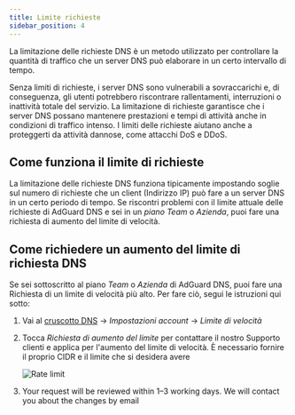 ```yaml
---
title: Limite richieste
sidebar_position: 4
---
```


La limitazione delle richieste DNS è un metodo utilizzato per controllare la quantità di traffico che un server DNS può elaborare in un certo intervallo di tempo.

Senza limiti di richieste, i server DNS sono vulnerabili a sovraccarichi e, di conseguenza, gli utenti potrebbero riscontrare rallentamenti, interruzioni o inattività totale del servizio. La limitazione di richieste garantisce che i server DNS possano mantenere prestazioni e tempi di attività anche in condizioni di traffico intenso. I limiti delle richieste aiutano anche a proteggerti da attività dannose, come attacchi DoS e DDoS.

## Come funziona il limite di richieste

La limitazione delle richieste DNS funziona tipicamente impostando soglie sul numero di richieste che un client (Indirizzo IP) può fare a un server DNS in un certo periodo di tempo. Se riscontri problemi con il limite attuale delle richieste di AdGuard DNS e sei in un _piano_ _Team_ o _Azienda_, puoi fare una richiesta di aumento del limite di velocità.

## Come richiedere un aumento del limite di richiesta DNS

Se sei sottoscritto al piano _Team_ o _Azienda_ di AdGuard DNS, puoi fare una Richiesta di un limite di velocità più alto. Per fare ciò, segui le istruzioni qui sotto:

1. Vai al [cruscotto DNS](https://adguard-dns.io/dashboard/) → _Impostazioni account_ → _Limite di velocità_

2. Tocca _Richiesta di aumento del limite_ per contattare il nostro Supporto clienti e applica per l'aumento del limite di velocità. È necessario fornire il proprio CIDR e il limite che si desidera avere

   ![Rate limit](https://cdn.adtidy.org/content/kb/dns/private/rate_limit.png)

3. Your request will be reviewed within 1–3 working days. We will contact you about the changes by email
